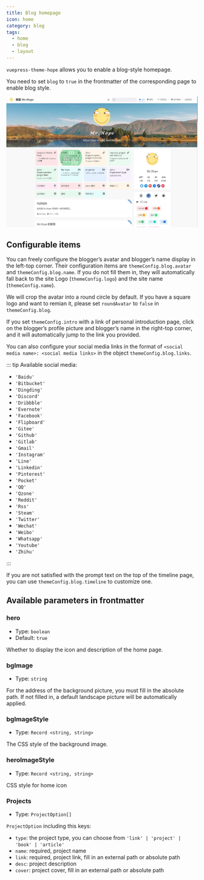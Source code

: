```yaml
---
title: Blog homepage
icon: home
category: blog
tags:
  - home
  - blog
  - layout
---
```


`vuepress-theme-hope` allows you to enable a blog-style homepage.

You need to set `blog` to `true` in the frontmatter of the corresponding page to enable blog style.

<!-- more -->

![Homepage screenshot](./assets/blog.png)

## Configurable items

You can freely configure the blogger’s avatar and blogger’s name display in the left-top corner. Their configuration items are `themeConfig.blog.avatar` and `themeConfig.blog.name`. If you do not fill them in, they will automatically fall back to the site Logo (`themeConfig.logo`) and the site name (`themeConfig.name`).

We will crop the avatar into a round circle by default. If you have a square logo and want to remian it, please set `roundAvatar` to `false` in `themeConfig.blog`.

If you set `themeConfig.intro` with a link of personal introduction page, click on the blogger’s profile picture and blogger’s name in the right-top corner, and it will automatically jump to the link you provided.

You can also configure your social media links in the format of `<social media name>: <social media links>` in the object `themeConfig.blog.links`.

::: tip Available social media:

- `'Baidu'`
- `'Bitbucket'`
- `'Dingding'`
- `'Discord'`
- `'Dribbble'`
- `'Evernote'`
- `'Facebook'`
- `'Flipboard'`
- `'Gitee'`
- `'Github'`
- `'Gitlab'`
- `'Gmail'`
- `'Instagram'`
- `'Line'`
- `'Linkedin'`
- `'Pinterest'`
- `'Pocket'`
- `'QQ'`
- `'Qzone'`
- `'Reddit'`
- `'Rss'`
- `'Steam'`
- `'Twitter'`
- `'Wechat'`
- `'Weibo'`
- `'Whatsapp'`
- `'Youtube'`
- `'Zhihu'`

:::

If you are not satisfied with the prompt text on the top of the timeline page, you can use `themeConfig.blog.timeline` to customize one.

## Available parameters in frontmatter

### hero

- Type: `boolean`
- Default: `true`

Whether to display the icon and description of the home page.

### bgImage

- Type: `string`

For the address of the background picture, you must fill in the absolute path. If not filled in, a default landscape picture will be automatically applied.

### bgImageStyle

- Type: `Record <string, string>`

The CSS style of the background image.

### heroImageStyle

- Type: `Record <string, string>`

CSS style for home icon

### Projects

- Type: `ProjectOption[]`

`ProjectOption` including this keys:

- `type`: the project type, you can choose from `'link' | 'project' | 'book' | 'article'`
- `name`: required, project name
- `link`: required, project link, fill in an external path or absolute path
- `desc`: project description
- `cover`: project cover, fill in an external path or absolute path
